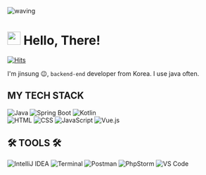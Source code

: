 ![waving](https://capsule-render.vercel.app/api?type=Waving&height=300&width=200&text=JINSUNG&desc=Wut%20matters%20is%20the%20indomitable%20spirit&descAlignY=60&fontAlign=50&fontSize=50&fontAlignY=40&color=gradient&animation=fadeIn&fontColor=#d1d1d1)

<h1><img src="https://user-images.githubusercontent.com/76584961/216099537-e1b5f736-96a4-4dee-94f3-5f040a105cfa.gif" style="height: 30px"/> Hello, There!</h1>

[![Hits](https://hits.seeyoufarm.com/api/count/incr/badge.svg?url=https%3A%2F%2Fgithub.com%2FJoojinsung&count_bg=%238C9FE1&title_bg=%2316AC7D&icon=&icon_color=%239C1B1B&title=hits&edge_flat=false)](https://hits.seeyoufarm.com)

<p>I'm jinsung 😉, <code>backend-end</code> developer from Korea. I use java often.</p>



<h2>MY TECH STACK</h2>
<p>
   
   ![Java](https://img.shields.io/badge/-Java-007396?style=flat-square&logo=java&logoColor=white)
   ![Spring Boot](https://img.shields.io/badge/-Spring%20Boot-6DB33F?style=flat-square&logo=spring&logoColor=white)
   ![Kotlin](https://img.shields.io/badge/-Kotlin-0095D5?style=flat-square&logo=kotlin&logoColor=white)
   <br>
   ![HTML](https://img.shields.io/badge/-HTML-E34F26?style=flat-square&logo=html5&logoColor=white)
   ![CSS](https://img.shields.io/badge/-CSS-1572B6?style=flat-square&logo=css3&logoColor=white)
   ![JavaScript](https://img.shields.io/badge/-JavaScript-F7DF1E?style=flat-square&logo=javascript&logoColor=black)
   ![Vue.js](https://img.shields.io/badge/-Vue.js-4FC08D?style=flat-square&logo=vue.js&logoColor=white)
  
   
</p>

<h2>🛠️ TOOLS 🛠️</h2>

![IntelliJ IDEA](https://img.shields.io/badge/-IntelliJ%20IDEA-5849BE?style=flat-square&logo=intellij-idea&logoColor=white)
![Terminal](https://img.shields.io/badge/-Terminal-4D4D4D?style=flat-square&logo=powershell&logoColor=white)
![Postman](https://img.shields.io/badge/-Postman-FF6C37?style=flat-square&logo=postman&logoColor=white)
![PhpStorm](https://img.shields.io/badge/-PhpStorm-82529F?style=flat-square&logo=phpstorm&logoColor=white)
![VS Code](https://img.shields.io/badge/-VS%20Code-007ACC?style=flat-square&logo=visual-studio-code&logoColor=white)
